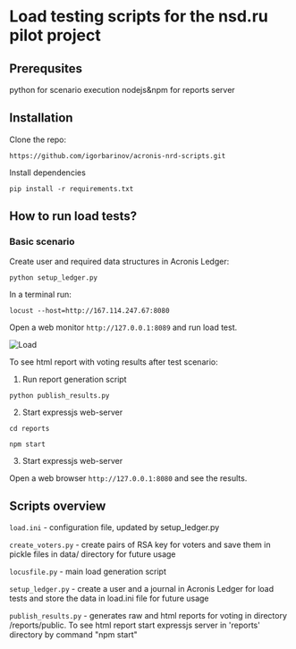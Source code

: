 # Load testing scripts for the nsd.ru pilot project

## Prerequsites

python for scenario execution
nodejs&npm for reports server

## Installation

Clone the repo:

`https://github.com/igorbarinov/acronis-nrd-scripts.git`

Install dependencies

`pip install -r requirements.txt`

## How to run load tests?


### Basic scenario

Create user and required data structures in Acronis Ledger:

`python setup_ledger.py`

In a terminal run:

`locust --host=http://167.114.247.67:8080`

Open a web monitor `http://127.0.0.1:8089` and run load test.

![Load](https://api.monosnap.com/rpc/file/download?id=ZpyRHYKB7ZEdxY1bGHUfK18D2b7zhg)

To see html report with voting results after test scenario:

1. Run report generation script

`python publish_results.py`

2. Start expressjs web-server

`cd reports`

`npm start`

3. Start expressjs web-server

Open a web browser `http://127.0.0.1:8080` and see the results.

## Scripts overview

`load.ini` - configuration file, updated by setup_ledger.py

`create_voters.py` - create pairs of RSA key for voters and save them in pickle files in data/ directory for future usage

`locusfile.py` - main load generation script

`setup_ledger.py` - create a user and a journal in Acronis Ledger for load tests and store the data in load.ini file for future usage

`publish_results.py` - generates raw and html reports for voting in directory /reports/public. To see html report start expressjs server in 'reports' directory by command "npm start"
